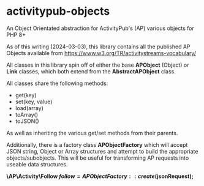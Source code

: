# activitypub-objects

An Object Orientated abstraction for ActivityPub's (AP) various objects for PHP 8+

As of this writing (2024-03-03), this library contains all the published AP Objects available from https://www.w3.org/TR/activitystreams-vocabulary/

All classes in this library spin off of either the base **APObject** (Object) or **Link** classes, which both extend from the **AbstractAPObject** class.  

All classes share the following methods:

 * get(key)
 * set(key, value)
 * load(array)
 * toArray()
 * toJSON()

As well as inheriting the various get/set methods from their parents.

Additionally, there is a factory class **APObjectFactory** which will accept JSON string, Object or Array structures and attempt to build the appropriate objects/subobjects.  This will be useful for transforming AP requests into useable data structures.

**\AP\Activity\Follow $follow = APObjectFactory::create($jsonRequest);**